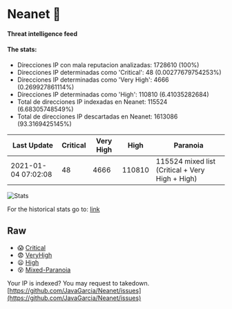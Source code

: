 # Neanet :hocho:
#### Threat intelligence feed
#### The stats:

- Direcciones IP con mala reputacion analizadas: 1728610 (100%)
- Direcciones IP determinadas como 'Critical':  48 (0.00277679754253%)
- Direcciones IP determinadas como 'Very High':  4666 (0.269927861114%)
- Direcciones IP determinadas como 'High':  110810 (6.41035282684)
- Total de direcciones IP indexadas en Neanet:  115524 (6.68305748549%)
- Total de direcciones IP descartadas en Neanet:  1613086 (93.3169425145%)

| Last Update | Critical | Very High | High | Paranoia |
| --- | --- | --- | --- | --- |
| 2021-01-04 07:02:08 | 48 | 4666 | 110810 | 115524 mixed list (Critical + Very High + High)|

![Stats](https://docs.google.com/spreadsheets/d/e/2PACX-1vSnaNMIXVabIpDJjufMlzH7poXnshF3mgd8Is1g9ytUEzVsP5my4Trn8f-xkoLLQ38xpL3HtmUexLo6/pubchart?oid=501124687&format=image)

For the historical stats go to: [link](/stats.csv)
## Raw
- :scream: [Critical](https://raw.githubusercontent.com/JavaGarcia/Neanet/master/blacklists/neanet_critical.txt)
- :fearful: [VeryHigh](https://raw.githubusercontent.com/JavaGarcia/Neanet/master/blacklists/neanet_veryHigh.txtt)
- :frowning: [High](https://raw.githubusercontent.com/JavaGarcia/Neanet/master/blacklists/neanet_high.txt)
- :dizzy_face: [Mixed-Paranoia](https://raw.githubusercontent.com/JavaGarcia/Neanet/master/blacklists/neanet_all.txt)


Your IP is indexed? You may request to takedown. [https://github.com/JavaGarcia/Neanet/issues](https://github.com/JavaGarcia/Neanet/issues)






























































































































































































































































































































































































































































































































































































































































































































































































































































































































































































































































































































































































































































































































































































































































































































































































































































































































































































































































































































































































































































































































































































































































































































































































































































































































































































































































































































































































































































































































































































































































































































































































































































































































































































